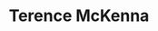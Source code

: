 ---
title: "Terence McKenna"
hashtag: "terence-mckenna"
tags:
  - American
  - Psychonaut
  - Human Being
---